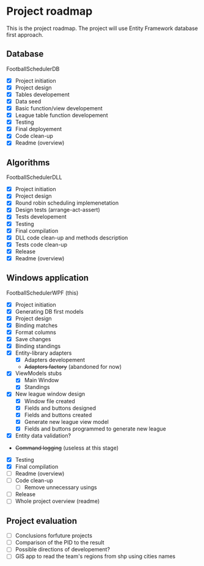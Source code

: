 ﻿# Project roadmap
This is the project roadmap. The project will use Entity Framework database first approach.

## Database
FootballSchedulerDB
+ [x] Project initiation
+ [x] Project design
+ [x] Tables developement
+ [x] Data seed
+ [x] Basic function/view developement
+ [x] League table function developement
+ [x] Testing
+ [x] Final deployement
+ [x] Code clean-up
+ [x] Readme (overview)

## Algorithms
FootballSchedulerDLL
+ [x] Project initiation
+ [x] Project design
+ [x] Round robin scheduling implemenetation
+ [x] Design tests (arrange-act-assert)
+ [x] Tests developement
+ [x] Testing
+ [x] Final compilation
+ [x] DLL code clean-up and methods description
+ [x] Tests code clean-up
+ [x] Release
+ [x] Readme (overview)

## Windows application
FootballSchedulerWPF (this)
+ [x] Project initiation
+ [x] Generating DB first models
+ [x] Project design
+ [x] Binding matches
+ [x] Format columns
+ [x] Save changes
+ [x] Binding standings
+ [x] Entity-library adapters
    + [x] Adapters developement
    + ~~Adapters factory~~ (abandoned for now)
+ [x] ViewModels stubs
    + [x] Main Window 
    + [x] Standings
+ [x] New league window design
    + [x] Window file created
    + [x] Fields and buttons designed
    + [x] Fields and buttons created
    + [x] Generate new league view model
    + [x] Fields and buttons programmed to generate new league
+ [x] Entity data validation?
+ ~~Command logging~~ (useless at this stage)
+ [x] Testing
+ [x] Final compilation
+ [ ] Readme (overview)
+ [ ] Code clean-up
    + [ ] Remove unnecessary usings
+ [ ] Release
+ [ ] Whole project overview (readme)

## Project evaluation

+ [ ] Conclusions forfuture projects 
+ [ ] Comparison of the PID to the result
+ [ ] Possible directions of developement?
+ [ ] GIS app to read the team's regions from shp using cities names
